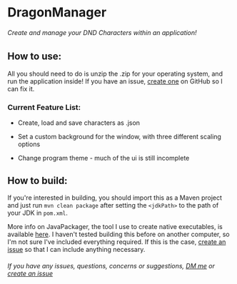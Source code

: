 # DragonManager
###### Create and manage your DND Characters within an application!

## How to use:
All you should need to do is unzip the .zip for your operating system, and run the application inside! If you have an issue, [create one](https://github.com/RealHypnoticOcelot/DragonManager/issues/new) on GitHub so I can fix it.

### Current Feature List:

- Create, load and save characters as .json

- Set a custom background for the window, with three different scaling options

- Change program theme - much of the ui is still incomplete

## How to build:

If you're interested in building, you should import this as a Maven project and just run `mvn clean package` after setting the `<jdkPath>` to the path of your JDK in `pom.xml`.

More info on JavaPackager, the tool I use to create native executables, is available [here](https://github.com/fvarrui/JavaPackager). I haven't tested building this before on another computer, so I'm not sure I've included everything required. If this is the case, [create an issue](https://github.com/RealHypnoticOcelot/DragonManager/issues/new) so that I can include anything necessary. 


###### If you have any issues, questions, concerns or suggestions, [DM me](<https://discord.com/users/404053132910395393>) or [create an issue](https://github.com/RealHypnoticOcelot/DragonManager/issues/new)
